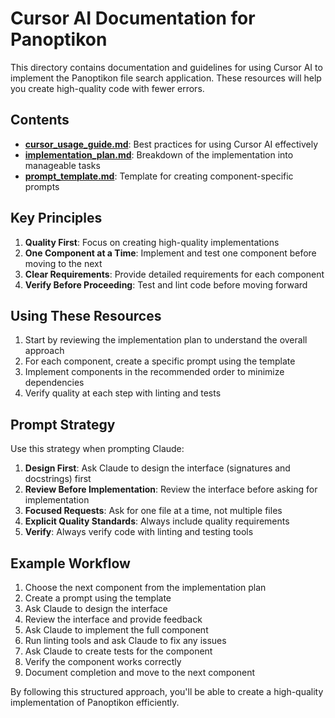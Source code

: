 # Cursor AI Documentation for Panoptikon

This directory contains documentation and guidelines for using Cursor AI to implement the Panoptikon file search application. These resources will help you create high-quality code with fewer errors.

## Contents

- **[cursor_usage_guide.md](cursor_usage_guide.md)**: Best practices for using Cursor AI effectively
- **[implementation_plan.md](implementation_plan.md)**: Breakdown of the implementation into manageable tasks
- **[prompt_template.md](prompt_template.md)**: Template for creating component-specific prompts

## Key Principles

1. **Quality First**: Focus on creating high-quality implementations
2. **One Component at a Time**: Implement and test one component before moving to the next
3. **Clear Requirements**: Provide detailed requirements for each component
4. **Verify Before Proceeding**: Test and lint code before moving forward

## Using These Resources

1. Start by reviewing the implementation plan to understand the overall approach
2. For each component, create a specific prompt using the template
3. Implement components in the recommended order to minimize dependencies
4. Verify quality at each step with linting and tests

## Prompt Strategy

Use this strategy when prompting Claude:

1. **Design First**: Ask Claude to design the interface (signatures and docstrings) first
2. **Review Before Implementation**: Review the interface before asking for implementation
3. **Focused Requests**: Ask for one file at a time, not multiple files
4. **Explicit Quality Standards**: Always include quality requirements
5. **Verify**: Always verify code with linting and testing tools

## Example Workflow

1. Choose the next component from the implementation plan
2. Create a prompt using the template
3. Ask Claude to design the interface
4. Review the interface and provide feedback
5. Ask Claude to implement the full component
6. Run linting tools and ask Claude to fix any issues
7. Ask Claude to create tests for the component
8. Verify the component works correctly
9. Document completion and move to the next component

By following this structured approach, you'll be able to create a high-quality implementation of Panoptikon efficiently.